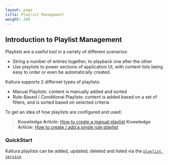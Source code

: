 ```yaml
---
layout: page
title: Playlist Management
weight: 204
---
```


## Introduction to Playlist Management

Playlists are a useful tool in a variety of different scenarios:
* String a number of entries together, to playback one after the other
* Use playlists to power sections of application UI, with content lists being easy to order or even be automatically created.

Kaltura supports 2 differnet types of playlists:
* Manual Playlists: content is manually added and sorted
* Rule-Based / Conditional Playlists: content is added based on a set of filters, and is sorted based on selected criteria

To get an idea of how playlists are configured and used:
> **Knowledge Article:** [How to create a manual playlist](http://knowledge.kaltura.com/faq/how-create-manual-playlist)
> **Knowledge Article:** [How to create / add a single rule playlist](http://knowledge.kaltura.com/faq/how-create-add-single-rule-playlist#playlist)

### QuickStart
Kaltura playlists can be added, updated, deleted and listed via the [`playlist service`](https://www.kaltura.com/api_v3/testmeDoc/index.php?service=playlist).
